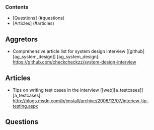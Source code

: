 ### Contents
* [Questions] (#questions)
* [Articles] (#articles)

## Aggretors 
* Comprehensive article list for system design interview [[github][ag_system_design]]
[ag_system_design]: https://github.com/checkcheckzz/system-design-interview

## Articles
* Tips on writing test cases in the interview [[web][a_testcases]]
[a_testcases]: http://blogs.msdn.com/b/jmstall/archive/2006/12/07/interiew-tip-testing.aspx

## Questions
